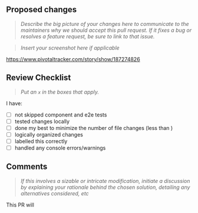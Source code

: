 ## Proposed changes

> _Describe the big picture of your changes here to communicate to the maintainers why we should accept this pull request. If it fixes a bug or resolves a feature request, be sure to link to that issue._

> _Insert your screenshot here if applicable_

https://www.pivotaltracker.com/story/show/187274826

## Review Checklist

> _Put an `x` in the boxes that apply._

I have:
- [ ] not skipped component and e2e tests
- [ ] tested changes locally
- [ ] done my best to minimize the number of file changes (less than  )
- [ ] logically organized changes
- [ ] labelled this correctly
- [ ] handled any console errors/warnings

## Comments

> _If this involves a sizable or intricate modification, initiate a discussion by explaining your rationale behind the chosen solution, detailing any alternatives considered, etc_

This PR will 